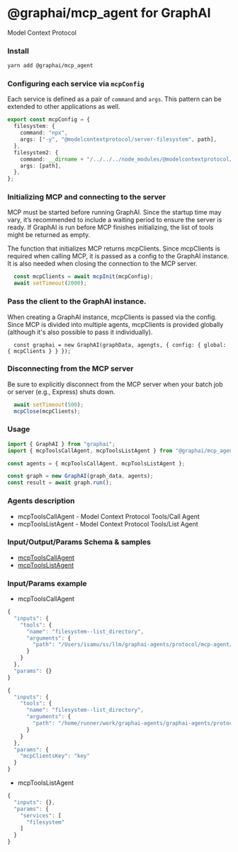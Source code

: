 
# @graphai/mcp_agent for GraphAI

Model Context Protocol

### Install

```sh
yarn add @graphai/mcp_agent
```

### Configuring each service via `mcpConfig`

Each service is defined as a pair of `command` and `args`. This pattern can be extended to other applications as well.

```TypeScript
export const mcpConfig = {
  filesystem: {
    command: "npx",
    args: ["-y", "@modelcontextprotocol/server-filesystem", path],
  },
  filesystem2: {
    command: __dirname + "/../../../node_modules/@modelcontextprotocol/server-filesystem/dist/index.js",
    args: [path],
  },
};
```

### Initializing MCP and connecting to the server

MCP must be started before running GraphAI. Since the startup time may vary, it’s recommended to include a waiting period to ensure the server is ready. If GraphAI is run before MCP finishes initializing, the list of tools might be returned as empty.

The function that initializes MCP returns mcpClients. Since mcpClients is required when calling MCP, it is passed as a config to the GraphAI instance.
 It is also needed when closing the connection to the MCP server.

```TypeScript
  const mcpClients = await mcpInit(mcpConfig);
  await setTimeout(2000);
```

### Pass the client to the GraphAI instance.
When creating a GraphAI instance, mcpClients is passed via the config.
 Since MCP is divided into multiple agents, mcpClients is provided globally (although it's also possible to pass it individually).

```
  const graphai = new GraphAI(graphData, agengts, { config: { global: { mcpClients } } });
```

### Disconnecting from the MCP server

Be sure to explicitly disconnect from the MCP server when your batch job or server (e.g., Express) shuts down.

```TypeScript
  await setTimeout(500);
  mcpClose(mcpClients);
```


### Usage

```typescript
import { GraphAI } from "graphai";
import { mcpToolsCallAgent, mcpToolsListAgent } from "@graphai/mcp_agent";

const agents = { mcpToolsCallAgent, mcpToolsListAgent };

const graph = new GraphAI(graph_data, agents);
const result = await graph.run();
```

### Agents description
- mcpToolsCallAgent - Model Context Protocol Tools/Call Agent
- mcpToolsListAgent - Model Context Protocol Tools/List Agent

### Input/Output/Params Schema & samples
 - [mcpToolsCallAgent](https://github.com/receptron/graphai/blob/main/docs/agentDocs/protocol/mcpToolsCallAgent.md)
 - [mcpToolsListAgent](https://github.com/receptron/graphai/blob/main/docs/agentDocs/protocol/mcpToolsListAgent.md)

### Input/Params example
 - mcpToolsCallAgent

```typescript
{
  "inputs": {
    "tools": {
      "name": "filesystem--list_directory",
      "arguments": {
        "path": "/Users/isamu/ss/llm/graphai-agents/protocol/mcp-agent/lib/../tests/sample"
      }
    }
  },
  "params": {}
}
```


```typescript
{
  "inputs": {
    "tools": {
      "name": "filesystem--list_directory",
      "arguments": {
        "path": "/home/runner/work/graphai-agents/graphai-agents/protocol/mcp-agent/lib/../tests/sample"
      }
    }
  },
  "params": {
    "mcpClientsKey": "key"
  }
}
```

 - mcpToolsListAgent

```typescript
{
  "inputs": {},
  "params": {
    "services": [
      "filesystem"
    ]
  }
}
```










